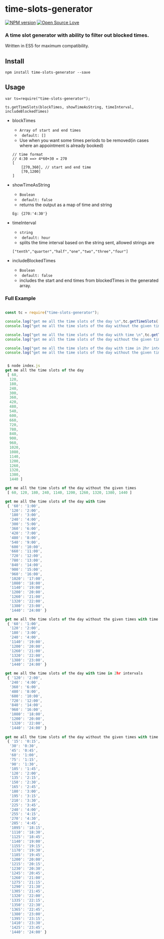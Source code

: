 # time-slots-generator
[![NPM version](https://img.shields.io/npm/v/time-slots-generator.svg)](https://www.npmjs.com/package/time-slots-generator)
[![Open Source Love](https://badges.frapsoft.com/os/mit/mit.svg?v=102)](https://github.com/ellerbrock/open-source-badge/)
### A time slot generator with ability to filter out blocked times.

Written in ES5 for maximum compatibility.

## Install
```
npm install time-slots-generator --save
```
## Usage
```
var ts=require("time-slots-generator");

ts.getTimeSlots(blockTimes, showTimeAsString, timeInterval, includeBlockedTimes)
```
- blockTimes 
    - `Array of start and end times` 
    - ` default: []`
    - Use when you want some times periods to be removed(in cases where an appointment is already booked)

    ```
    // time format
    // 4:30 ==> 4*60+30 = 270
    [
        [270,360], // start and end time
        [70,1200]
    ]    
    ```

- showTimeAsString 
    - `Boolean`
    - ` default: false`
    - returns  the output as a map of time and string 

     `Eg: {270:'4:30'}`

- timeInterval 
    - `string`
    - ` default: hour`
    - splits the time interval based on the string sent, allowed strings are
    
     `["tenth","quarter","half","one","two","three","four"]`

- includeBlockedTimes 
    - `Boolean`
    - ` default: false`
    - includes the  start and end times from blockedTimes in the generated array.
    

### Full Example
```javascript

const tc = require("time-slots-generator");

console.log("get me all the time slots of the day \n",tc.getTimeSlots([],false));
console.log("get me all the time slots of the day without the given times \n",tc.getTimeSlots([[300,1080]],false));

console.log("get me all the time slots of the day with time \n",tc.getTimeSlots([],true));
console.log("get me all the time slots of the day without the given times with time \n",tc.getTimeSlots([[300,1080]],true));

console.log("get me all the time slots of the day with time in 2hr intervals\n",tc.getTimeSlots([],true,"two"));
console.log("get me all the time slots of the day without the given times with time 15min intervals\n",tc.getTimeSlots([[300,1080]],true,"quarter"));


 $ node index.js
get me all the time slots of the day
 [ 60,
  120,
  180,
  240,
  300,
  360,
  420,
  480,
  540,
  600,
  660,
  720,
  780,
  840,
  900,
  960,
  1020,
  1080,
  1140,
  1200,
  1260,
  1320,
  1380,
  1440 ]

get me all the time slots of the day without the given times
 [ 60, 120, 180, 240, 1140, 1200, 1260, 1320, 1380, 1440 ]

get me all the time slots of the day with time
 { '60': '1:00',
  '120': '2:00',
  '180': '3:00',
  '240': '4:00',
  '300': '5:00',
  '360': '6:00',
  '420': '7:00',
  '480': '8:00',
  '540': '9:00',
  '600': '10:00',
  '660': '11:00',
  '720': '12:00',
  '780': '13:00',
  '840': '14:00',
  '900': '15:00',
  '960': '16:00',
  '1020': '17:00',
  '1080': '18:00',
  '1140': '19:00',
  '1200': '20:00',
  '1260': '21:00',
  '1320': '22:00',
  '1380': '23:00',
  '1440': '24:00' }

get me all the time slots of the day without the given times with time
 { '60': '1:00',
  '120': '2:00',
  '180': '3:00',
  '240': '4:00',
  '1140': '19:00',
  '1200': '20:00',
  '1260': '21:00',
  '1320': '22:00',
  '1380': '23:00',
  '1440': '24:00' }

get me all the time slots of the day with time in 2hr intervals
 { '120': '2:00',
  '240': '4:00',
  '360': '6:00',
  '480': '8:00',
  '600': '10:00',
  '720': '12:00',
  '840': '14:00',
  '960': '16:00',
  '1080': '18:00',
  '1200': '20:00',
  '1320': '22:00',
  '1440': '24:00' }
  
get me all the time slots of the day without the given times with time 15min intervals
 { '15': '0:15',
  '30': '0:30',
  '45': '0:45',
  '60': '1:00',
  '75': '1:15',
  '90': '1:30',
  '105': '1:45',
  '120': '2:00',
  '135': '2:15',
  '150': '2:30',
  '165': '2:45',
  '180': '3:00',
  '195': '3:15',
  '210': '3:30',
  '225': '3:45',
  '240': '4:00',
  '255': '4:15',
  '270': '4:30',
  '285': '4:45',
  '1095': '18:15',
  '1110': '18:30',
  '1125': '18:45',
  '1140': '19:00',
  '1155': '19:15',
  '1170': '19:30',
  '1185': '19:45',
  '1200': '20:00',
  '1215': '20:15',
  '1230': '20:30',
  '1245': '20:45',
  '1260': '21:00',
  '1275': '21:15',
  '1290': '21:30',
  '1305': '21:45',
  '1320': '22:00',
  '1335': '22:15',
  '1350': '22:30',
  '1365': '22:45',
  '1380': '23:00',
  '1395': '23:15',
  '1410': '23:30',
  '1425': '23:45',
  '1440': '24:00' }

```
